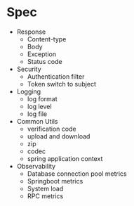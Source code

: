 # Spec
* Response
  * Content-type
  * Body
  * Exception
  * Status code
* Security
  * Authentication filter
  * Token switch to subject
* Logging
  * log format
  * log level
  * log file
* Common Utils
  * verification code
  * upload and download
  * zip
  * codec
  * spring application context
* Observability
  * Database connection pool metrics
  * Springboot metrics
  * System load
  * RPC metrics